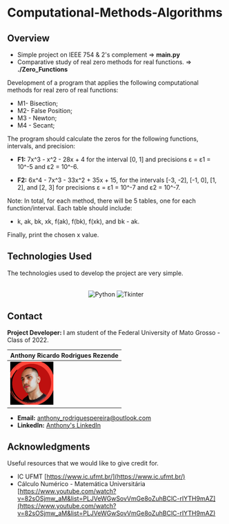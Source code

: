 # Computational-Methods-Algorithms

## Overview

- Simple project on IEEE 754 & 2's complement => <strong> main.py </strong>
- Comparative study of real zero methods for real functions. => <strong> ./Zero_Functions </strong> 

Development of a program that applies the following computational methods for real zero of real functions:

- M1- Bisection;
- M2- False Position;
- M3 - Newton;
- M4 - Secant;

The program should calculate the zeros for the following functions, intervals, and precision:

- **F1:** 7x^3 - x^2 - 28x + 4 for the interval [0, 1] and precisions ε = ε1 = 10^-5 and ε2 = 10^-6.

- **F2:** 6x^4 - 7x^3 - 33x^2 + 35x + 15, for the intervals [-3, -2], [-1, 0], [1, 2], and [2, 3] for precisions ε = ε1 = 10^-7 and ε2 = 10^-7.

Note: In total, for each method, there will be 5 tables, one for each function/interval. Each table should include:

- k, ak, bk, xk, f(ak), f(bk), f(xk), and bk - ak.

Finally, print the chosen x value.

## Technologies Used

The technologies used to develop the project are very simple.

<div style="display: inline_block" align="center"><br>
  <img align="center" alt="Python" height="38" width="100" src="https://img.shields.io/badge/Python-3776AB?style=for-the-badge&logo=python&logoColor=white">
  <img align="center" alt="Tkinter" height="38" width="100" src="https://img.shields.io/badge/Tkinter-4B8BBE?style=for-the-badge&logo=tkinter&logoColor=white">
</div>

## Contact
<strong> Project Developer: </strong> I am student of the Federal University of Mato Grosso - Class of 2022.

| Anthony Ricardo Rodrigues Rezende | 
| --- |
| <img src="./images/anthony.jpeg" alt="Anthony's Photo" width="100"/> |

- **Email:** anthony_rodriguespereira@outlook.com
- **LinkedIn:** [Anthony's LinkedIn](https://www.linkedin.com/in/anthony-ricardo-rodrigues-rezende-486917227/)

## Acknowledgments
Useful resources that we would like to give credit for.

- IC UFMT [https://www.ic.ufmt.br/](https://www.ic.ufmt.br/)
- Cálculo Numérico - Matemática Universitária [https://www.youtube.com/watch?v=82sOSjmw_aM&list=PLJVeWGwSovVmGe8oZuhBClC-rIYTH9mAZ](https://www.youtube.com/watch?v=82sOSjmw_aM&list=PLJVeWGwSovVmGe8oZuhBClC-rIYTH9mAZ)
  
##


